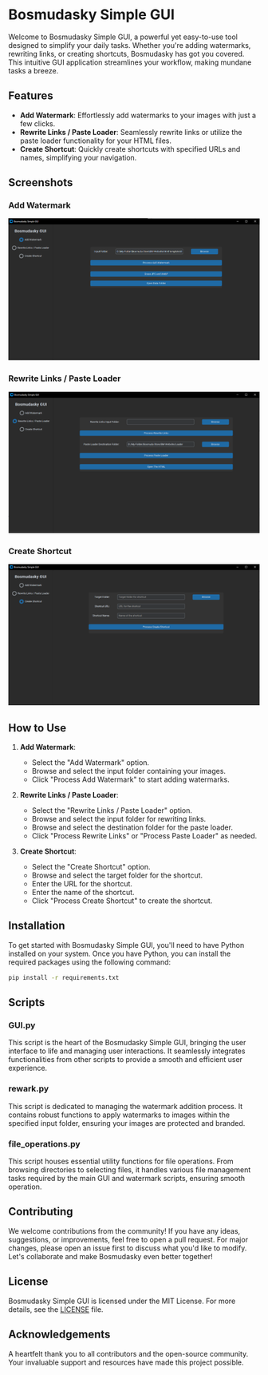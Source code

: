 
# Bosmudasky Simple GUI

Welcome to Bosmudasky Simple GUI, a powerful yet easy-to-use tool designed to simplify your daily tasks. Whether you're adding watermarks, rewriting links, or creating shortcuts, Bosmudasky has got you covered. This intuitive GUI application streamlines your workflow, making mundane tasks a breeze.

## Features

- **Add Watermark**: Effortlessly add watermarks to your images with just a few clicks.
- **Rewrite Links / Paste Loader**: Seamlessly rewrite links or utilize the paste loader functionality for your HTML files.
- **Create Shortcut**: Quickly create shortcuts with specified URLs and names, simplifying your navigation.

## Screenshots

### Add Watermark
![Add Watermark](https://github.com/proton-maker/GUI-Pyhon-Personal-Use/blob/main/image/1.png)

### Rewrite Links / Paste Loader
![Rewrite Links / Paste Loader](https://github.com/proton-maker/GUI-Pyhon-Personal-Use/blob/main/image/2.png)

### Create Shortcut
![Create Shortcut](https://github.com/proton-maker/GUI-Pyhon-Personal-Use/blob/main/image/3.png)

## How to Use

1. **Add Watermark**:
   - Select the "Add Watermark" option.
   - Browse and select the input folder containing your images.
   - Click "Process Add Watermark" to start adding watermarks.

2. **Rewrite Links / Paste Loader**:
   - Select the "Rewrite Links / Paste Loader" option.
   - Browse and select the input folder for rewriting links.
   - Browse and select the destination folder for the paste loader.
   - Click "Process Rewrite Links" or "Process Paste Loader" as needed.

3. **Create Shortcut**:
   - Select the "Create Shortcut" option.
   - Browse and select the target folder for the shortcut.
   - Enter the URL for the shortcut.
   - Enter the name of the shortcut.
   - Click "Process Create Shortcut" to create the shortcut.

## Installation

To get started with Bosmudasky Simple GUI, you'll need to have Python installed on your system. Once you have Python, you can install the required packages using the following command:

```bash
pip install -r requirements.txt
```

## Scripts

### GUI.py

This script is the heart of the Bosmudasky Simple GUI, bringing the user interface to life and managing user interactions. It seamlessly integrates functionalities from other scripts to provide a smooth and efficient user experience.

### rewark.py

This script is dedicated to managing the watermark addition process. It contains robust functions to apply watermarks to images within the specified input folder, ensuring your images are protected and branded.

### file_operations.py

This script houses essential utility functions for file operations. From browsing directories to selecting files, it handles various file management tasks required by the main GUI and watermark scripts, ensuring smooth operation.

## Contributing

We welcome contributions from the community! If you have any ideas, suggestions, or improvements, feel free to open a pull request. For major changes, please open an issue first to discuss what you'd like to modify. Let's collaborate and make Bosmudasky even better together!

## License

Bosmudasky Simple GUI is licensed under the MIT License. For more details, see the [LICENSE](LICENSE) file.

## Acknowledgements

A heartfelt thank you to all contributors and the open-source community. Your invaluable support and resources have made this project possible.
